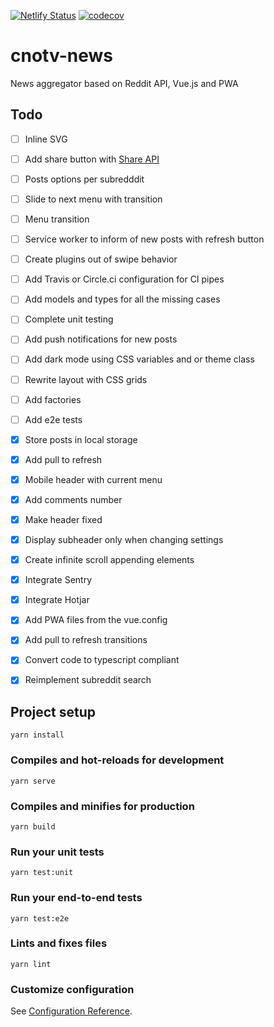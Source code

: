 [![Netlify Status](https://api.netlify.com/api/v1/badges/5d30be00-bed2-4c64-8f22-9f868a44d104/deploy-status)](https://app.netlify.com/sites/cnotv-news/deploys)
[![codecov](https://codecov.io/gh/cnotv/news/branch/master/graph/badge.svg)](https://codecov.io/gh/cnotv/news)

# cnotv-news

News aggregator based on Reddit API, Vue.js and PWA

## Todo

- [ ] Inline SVG
- [ ] Add share button with [Share API](https://web.dev/web-share/)
- [ ] Posts options per subredddit
- [ ] Slide to next menu with transition
- [ ] Menu transition
- [ ] Service worker to inform of new posts with refresh button
- [ ] Create plugins out of swipe behavior
- [ ] Add Travis or Circle.ci configuration for CI pipes
- [ ] Add models and types for all the missing cases
- [ ] Complete unit testing
- [ ] Add push notifications for new posts
- [ ] Add dark mode using CSS variables and or theme class
- [ ] Rewrite layout with CSS grids
- [ ] Add factories
- [ ] Add e2e tests

- [x] Store posts in local storage
- [x] Add pull to refresh
- [x] Mobile header with current menu
- [x] Add comments number
- [x] Make header fixed
- [x] Display subheader only when changing settings
- [x] Create infinite scroll appending elements
- [x] Integrate Sentry
- [x] Integrate Hotjar
- [x] Add PWA files from the vue.config
- [x] Add pull to refresh transitions
- [x] Convert code to typescript compliant
- [x] Reimplement subreddit search


## Project setup
```
yarn install
```

### Compiles and hot-reloads for development
```
yarn serve
```

### Compiles and minifies for production
```
yarn build
```

### Run your unit tests
```
yarn test:unit
```

### Run your end-to-end tests
```
yarn test:e2e
```

### Lints and fixes files
```
yarn lint
```

### Customize configuration
See [Configuration Reference](https://cli.vuejs.org/config/).
